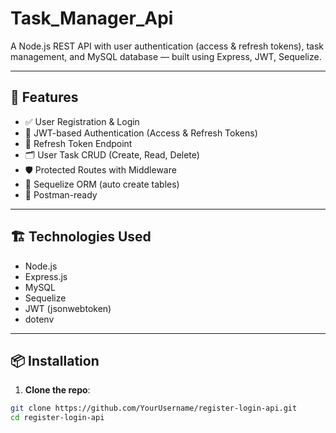# Task_Manager_Api

A Node.js REST API with user authentication (access & refresh tokens), task management, and MySQL database — built using Express, JWT, Sequelize.

---

## 🚀 Features

- ✅ User Registration & Login
- 🔐 JWT-based Authentication (Access & Refresh Tokens)
- 🔁 Refresh Token Endpoint
- 🗂️ User Task CRUD (Create, Read, Delete)
- 🛡️ Protected Routes with Middleware
- 💾 Sequelize ORM (auto create tables)
- 🧪 Postman-ready

---

## 🏗️ Technologies Used

- Node.js
- Express.js
- MySQL
- Sequelize
- JWT (jsonwebtoken)
- dotenv

---

## 📦 Installation

1. **Clone the repo**:
```bash
git clone https://github.com/YourUsername/register-login-api.git
cd register-login-api


